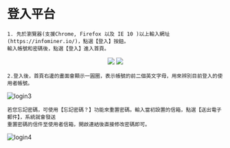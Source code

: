 # 登入平台

```
1. 先於瀏覽器(支援Chrome, Firefox 以及 IE 10 )以上輸入網址(https://infominer.io/)，點選【登入】按鈕。
輸入帳號和密碼後，點選【登入】進入首頁。
```

<center class='img'>
<img src="../site/img/login1.png">
<img src="../site/img/login2.png">
</center>


```
2.登入後，首頁右邊的畫面會顯示一圓圈，表示帳號的前二個英文字母，用來辨別目前登入的使用者帳號。
```
![login3](/site/img/login3.png)
```
若您忘記密碼，可使用【忘記密碼？】功能來重置密碼。輸入當初設置的信箱，點選【送出電子郵件】，系統就會發送
重置密碼的信件至使用者信箱，開啟連結後直接修改密碼即可。
```
![login4](/site/img/login4.avif)
